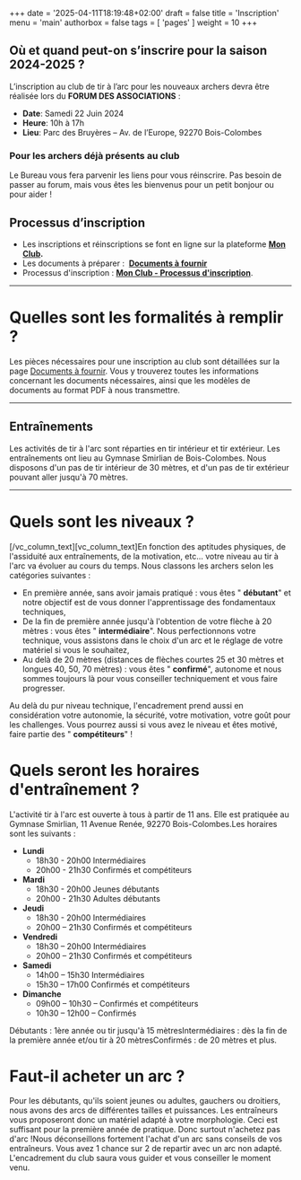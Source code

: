 +++
date = '2025-04-11T18:19:48+02:00'
draft = false
title = 'Inscription'
menu = 'main'
authorbox = false
tags = [ 'pages' ]
weight = 10
+++

## Où et quand peut-on s’inscrire pour la saison 2024-2025 ?

L’inscription au club de tir à l’arc pour les nouveaux archers devra être réalisée lors du **FORUM DES ASSOCIATIONS** :
- **Date**: Samedi 22 Juin 2024
- **Heure**: 10h à 17h
- **Lieu**: Parc des Bruyères – Av. de l’Europe, 92270 Bois-Colombes

### Pour les archers déjà présents au club

Le Bureau vous fera parvenir les liens pour vous réinscrire. Pas besoin de passer au forum, mais vous êtes les bienvenus pour un petit bonjour ou pour aider !

## Processus d’inscription

- Les inscriptions et réinscriptions se font en ligne sur la plateforme **[Mon Club](https://bcs.monclub.app/subscription).**
- Les documents à préparer :  **[Documents à fournir](/nous-rejoindre/documents-a-fournir/)**
- Processus d'inscription : **[Mon Club - Processus d'inscription](/nous-rejoindre/mon-club-processus-dinscription/)**.

---

# Quelles sont les formalités à remplir ?

Les pièces nécessaires pour une inscription au club sont détaillées sur la page [Documents à fournir](/nous-rejoindre/documents-a-fournir/). Vous y trouverez toutes les informations concernant les documents nécessaires, ainsi que les modèles de documents au format PDF à nous transmettre.

---

## Entraînements

Les activités de tir à l'arc sont réparties en tir intérieur et tir extérieur. Les entraînements ont lieu au Gymnase Smirlian de Bois-Colombes. Nous disposons d'un pas de tir intérieur de 30 mètres, et d'un pas de tir extérieur pouvant aller jusqu'à 70 mètres.

---

# Quels sont les niveaux ?

\[/vc\_column\_text\]\[vc\_column\_text\]En fonction des aptitudes physiques, de l'assiduité aux entraînements, de la motivation, etc... votre niveau au tir à l'arc va évoluer au cours du temps. Nous classons les archers selon les catégories suivantes :

- En première année, sans avoir jamais pratiqué : vous êtes " **débutant**" et notre objectif est de vous donner l'apprentissage des fondamentaux techniques,
- De la fin de première année jusqu'à l'obtention de votre flèche à 20 mètres : vous êtes " **intermédiaire**". Nous perfectionnons votre technique, vous assistons dans le choix d'un arc et le réglage de votre matériel si vous le souhaitez,
- Au delà de 20 mètres (distances de flèches courtes 25 et 30 mètres et longues 40, 50, 70 mètres) : vous êtes " **confirmé**", autonome et nous sommes toujours là pour vous conseiller techniquement et vous faire progresser.

Au delà du pur niveau technique, l'encadrement prend aussi en considération votre autonomie, la sécurité, votre motivation, votre goût pour les challenges. Vous pourrez aussi si vous avez le niveau et êtes motivé, faire partie des " **compétiteurs**" !

# Quels seront les horaires d'entraînement ?

L'activité tir à l'arc est ouverte à tous à partir de 11 ans. Elle est pratiquée au Gymnase Smirlian, 11 Avenue Renée, 92270 Bois-Colombes.Les horaires sont les suivants :

- **Lundi**
  - 18h30 - 20h00 Intermédiaires
  - 20h00 - 21h30 Confirmés et compétiteurs
- **Mardi**
  - 18h30 - 20h00 Jeunes débutants
  - 20h00 - 21h30 Adultes débutants
- **Jeudi**
  - 18h30 - 20h00 Intermédiaires
  - 20h00 – 21h30 Confirmés et compétiteurs
- **Vendredi**
  - 18h30 – 20h00 Intermédiaires
  - 20h00 – 21h30 Confirmés et compétiteurs
- **Samedi**
  - 14h00 – 15h30 Intermédiaires
  - 15h30 – 17h00 Confirmés et compétiteurs
- **Dimanche**
  - 09h00 – 10h30 – Confirmés et compétiteurs
  - 10h30 – 12h00 – Confirmés

Débutants : 1ère année ou tir jusqu'à 15 mètresIntermédiaires : dès la fin de la première année et/ou tir à 20 mètresConfirmés : de 20 mètres et plus.

# Faut-il acheter un arc ?

Pour les débutants, qu'ils soient jeunes ou adultes, gauchers ou droitiers, nous avons des arcs de différentes tailles et puissances. Les entraîneurs vous proposeront donc un matériel adapté à votre morphologie. Ceci est suffisant pour la première année de pratique. Donc surtout n'achetez pas d'arc !Nous déconseillons fortement l'achat d'un arc sans conseils de vos entraîneurs. Vous avez 1 chance sur 2 de repartir avec un arc non adapté. L'encadrement du club saura vous guider et vous conseiller le moment venu.